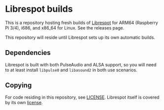# Librespot builds

This is a repository hosting fresh builds of
[Librespot](https://github.com/librespot-org/librespot) for ARM64 (Raspberry
Pi 3/4), i686, and x86_64 for Linux. See the releases page.

This repository will reside until Librespot sets up its own automatic builds.

## Dependencies

Librespot is built with both PulseAudio and ALSA support, so you will
need to at least install `libpulse0` and `libasound2` in both use scenarios.

## Copying

For code residing in this repository, see [LICENSE](LICENSE). Librespot
itself is covered by its own
[license](https://raw.githubusercontent.com/librespot-org/librespot/dev/LICENSE).

